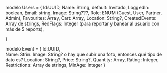 modelo Users = {
Id:UUID,
Name: String, default: Invitado,
LoggedIn: boolean,
Email: string,
Image: String???,
Role: ENUM (Guest, User, Partner, Admin),
Favourites: Array,
Cart: Array,
Location: String?,
CreatedEvents: Array de strings,
RedFlags: Integer (para reportar y banear al usuario con más de 5 reports),

}

modelo Event = {
Id:UUID,  
 Name: Strin.
Image: String? o hay que subir una foto, entonces qué tipo de dato es?
Location: String?,
Price: String?,
Quantity: Array,
Rating: Integer,
Restrictions: Array de strings,
MinAge: Integer
}
